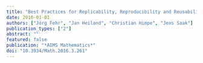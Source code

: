 ```yaml
---
title: "Best Practices for Replicability, Reproducibility and Reusability of Computer-Based Experiments Exemplified by Model Reduction Software"
date: 2016-01-01
authors: ["Jörg Fehr", "Jan Heiland", "Christian Himpe", "Jens Saak"]
publication_types: ["2"]
abstract: ""
featured: false
publication: "*AIMS Mathematics*"
doi: "10.3934/Math.2016.3.261"
---
```


